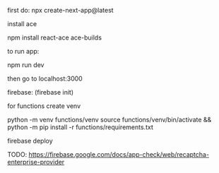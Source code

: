 first do:
npx create-next-app@latest

install ace 

npm install react-ace ace-builds


to run app:

npm run dev

then go to localhost:3000


firebase: (firebase init)

for functions create venv

python -m venv functions/venv
source functions/venv/bin/activate && python -m pip install -r functions/requirements.txt

firebase deploy

TODO: https://firebase.google.com/docs/app-check/web/recaptcha-enterprise-provider